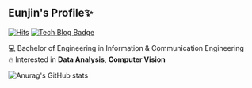 ## Eunjin's Profile:sparkles:
[![Hits](https://hits.seeyoufarm.com/api/count/incr/badge.svg?url=https%3A%2F%2Fgithub.com%2Feunjin-jun717&count_bg=%23CBDB9E&title_bg=%23A8B7ED&icon=&icon_color=%23D5DEB6&title=eunjin-jun717&edge_flat=false)](https://hits.seeyoufarm.com)
[![Tech Blog Badge](http://img.shields.io/badge/-Tech%20blog-blue?style=flat-square&logo=github&link=https://eunjin-jun717.github.io/)](https://eunjin-jun717.github.io/)

:computer: Bachelor of Engineering in Information & Communication Engineering\
:fire: Interested in **Data Analysis**, **Computer Vision**

![Anurag's GitHub stats](https://github-readme-stats.vercel.app/api?username=eunjin-jun717&theme=buefy&show_icons=true)

